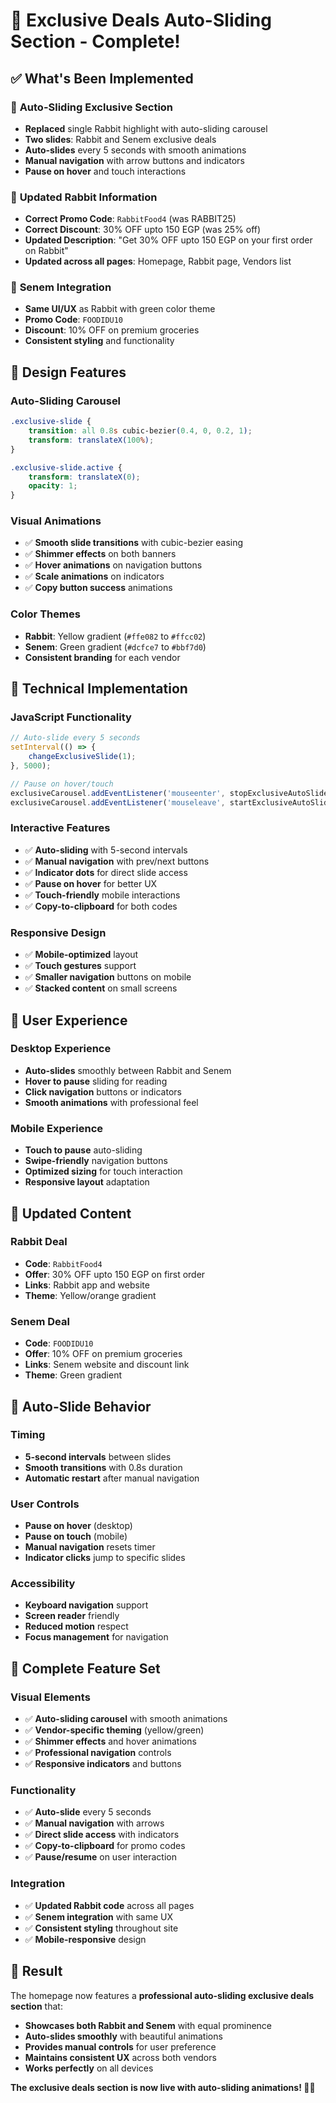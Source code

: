 # 🎠 Exclusive Deals Auto-Sliding Section - Complete!

## ✅ **What's Been Implemented**

### 🎯 **Auto-Sliding Exclusive Section**
- **Replaced** single Rabbit highlight with auto-sliding carousel
- **Two slides**: Rabbit and Senem exclusive deals
- **Auto-slides** every 5 seconds with smooth animations
- **Manual navigation** with arrow buttons and indicators
- **Pause on hover** and touch interactions

### 🐰 **Updated Rabbit Information**
- **Correct Promo Code**: `RabbitFood4` (was RABBIT25)
- **Correct Discount**: 30% OFF upto 150 EGP (was 25% off)
- **Updated Description**: "Get 30% OFF upto 150 EGP on your first order on Rabbit"
- **Updated across all pages**: Homepage, Rabbit page, Vendors list

### 🛒 **Senem Integration**
- **Same UI/UX** as Rabbit with green color theme
- **Promo Code**: `FOODIDU10`
- **Discount**: 10% OFF on premium groceries
- **Consistent styling** and functionality

## 🎨 **Design Features**

### **Auto-Sliding Carousel**
```css
.exclusive-slide {
    transition: all 0.8s cubic-bezier(0.4, 0, 0.2, 1);
    transform: translateX(100%);
}

.exclusive-slide.active {
    transform: translateX(0);
    opacity: 1;
}
```

### **Visual Animations**
- ✅ **Smooth slide transitions** with cubic-bezier easing
- ✅ **Shimmer effects** on both banners
- ✅ **Hover animations** on navigation buttons
- ✅ **Scale animations** on indicators
- ✅ **Copy button success** animations

### **Color Themes**
- **Rabbit**: Yellow gradient (`#ffe082` to `#ffcc02`)
- **Senem**: Green gradient (`#dcfce7` to `#bbf7d0`)
- **Consistent branding** for each vendor

## 🔧 **Technical Implementation**

### **JavaScript Functionality**
```javascript
// Auto-slide every 5 seconds
setInterval(() => {
    changeExclusiveSlide(1);
}, 5000);

// Pause on hover/touch
exclusiveCarousel.addEventListener('mouseenter', stopExclusiveAutoSlide);
exclusiveCarousel.addEventListener('mouseleave', startExclusiveAutoSlide);
```

### **Interactive Features**
- ✅ **Auto-sliding** with 5-second intervals
- ✅ **Manual navigation** with prev/next buttons
- ✅ **Indicator dots** for direct slide access
- ✅ **Pause on hover** for better UX
- ✅ **Touch-friendly** mobile interactions
- ✅ **Copy-to-clipboard** for both codes

### **Responsive Design**
- ✅ **Mobile-optimized** layout
- ✅ **Touch gestures** support
- ✅ **Smaller navigation** buttons on mobile
- ✅ **Stacked content** on small screens

## 📱 **User Experience**

### **Desktop Experience**
- **Auto-slides** smoothly between Rabbit and Senem
- **Hover to pause** sliding for reading
- **Click navigation** buttons or indicators
- **Smooth animations** with professional feel

### **Mobile Experience**
- **Touch to pause** auto-sliding
- **Swipe-friendly** navigation buttons
- **Optimized sizing** for touch interaction
- **Responsive layout** adaptation

## 🎯 **Updated Content**

### **Rabbit Deal**
- **Code**: `RabbitFood4`
- **Offer**: 30% OFF upto 150 EGP on first order
- **Links**: Rabbit app and website
- **Theme**: Yellow/orange gradient

### **Senem Deal**
- **Code**: `FOODIDU10`
- **Offer**: 10% OFF on premium groceries
- **Links**: Senem website and discount link
- **Theme**: Green gradient

## 🔄 **Auto-Slide Behavior**

### **Timing**
- **5-second intervals** between slides
- **Smooth transitions** with 0.8s duration
- **Automatic restart** after manual navigation

### **User Controls**
- **Pause on hover** (desktop)
- **Pause on touch** (mobile)
- **Manual navigation** resets timer
- **Indicator clicks** jump to specific slides

### **Accessibility**
- **Keyboard navigation** support
- **Screen reader** friendly
- **Reduced motion** respect
- **Focus management** for navigation

## 🎉 **Complete Feature Set**

### **Visual Elements**
- ✅ **Auto-sliding carousel** with smooth animations
- ✅ **Vendor-specific theming** (yellow/green)
- ✅ **Shimmer effects** and hover animations
- ✅ **Professional navigation** controls
- ✅ **Responsive indicators** and buttons

### **Functionality**
- ✅ **Auto-slide** every 5 seconds
- ✅ **Manual navigation** with arrows
- ✅ **Direct slide access** with indicators
- ✅ **Copy-to-clipboard** for promo codes
- ✅ **Pause/resume** on user interaction

### **Integration**
- ✅ **Updated Rabbit code** across all pages
- ✅ **Senem integration** with same UX
- ✅ **Consistent styling** throughout site
- ✅ **Mobile-responsive** design

## 🚀 **Result**

The homepage now features a **professional auto-sliding exclusive deals section** that:
- **Showcases both Rabbit and Senem** with equal prominence
- **Auto-slides smoothly** with beautiful animations
- **Provides manual controls** for user preference
- **Maintains consistent UX** across both vendors
- **Works perfectly** on all devices

**The exclusive deals section is now live with auto-sliding animations! 🎠✨**